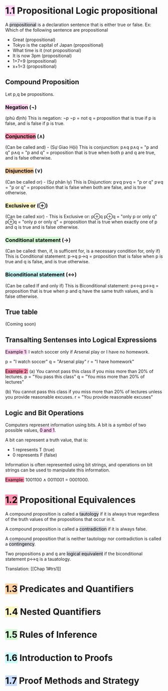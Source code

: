# <mark style="background: #FFB8EBA6;">1.1</mark> Propositional Logic propositional

A <mark style="background: #CACFD9A6;">propositional</mark> is a declaration sentence that is either true or false.
Ex: Which of the following sentence are propositional
+ Great (propositional)
+ Tokyo is the capital of Japan (propositional)
+ What time is it (not propositional)
+ It is now 3pm (propositional)
+ 1+7=9 (propositional)
+ x+1=3 (propositional)

## Compound Proposition

Let p,q be propositions.
### <mark style="background: #FFB8EBA6;">Negation</mark> ($\neg$)

(phủ định)
This is negation: $\neg$p
$\neg$p = not q = proposition that is true if p is false, and is false if p is true.

### <mark style="background: #FF5582A6;">Conjunction</mark> ($\land$)

(Can be called and) - (Sự Giao Hội)
This is conjunction: p$\land$q
p$\land$q = "p and q"
p$\land$q = "p and q" = proposition that is true when both p and q are true, and is false otherwise.

### <mark style="background: #FFB86CA6;">Disjunction</mark> ($\lor$)

(Can be called or) - (Sự phân ly)
This is Disjunction: p$\lor$q
p$\lor$q = "p or q"
p$\lor$q = "p or q" = proposition that is false when both are false, and is true otherwise.

### <mark style="background: #FFF3A3A6;">Exclusive or</mark> ($\oplus$)

(Can be called xor) - 
This is Exclusive or: p$\oplus$q
p$\oplus$q = "only p or only q"
p$\oplus$q = "only p or only q" = proposition that is true when exactly one of p and q is true and is false otherwise.

### <mark style="background: #BBFABBA6;">Conditional statement</mark> ($\rightarrow$)

(Can be called: then, if, is sufficent for, is a necessary condition for, only if)
This is Conditional statement: p$\rightarrow$q
p$\rightarrow$q = proposition that is false when p is true and q is false, and is true otherwise.

### <mark style="background: #ABF7F7A6;">Biconditional statement</mark> ($\leftrightarrow$)

(Can be called If and only if)
This is Biconditional statement: p$\leftrightarrow$q
p$\leftrightarrow$q = proposition that is true when p and q have the same truth values, and is false otherwise.

## True table

(Coming soon)

## Transalting Sentenses into Logical Expressions

<mark style="background: #FFB8EBA6;">Example 1:</mark> I watch soccer only if Arsenal play or I have no homework.

p = "I watch soccer"
q = "Arsenal play"
r = "I have homework"

<mark style="background: #FF5582A6;">Example 2:</mark>
(a) You cannot pass this class if you miss more than 20% of lectures.
p = "You pass this class"
q = "You miss more than 20% of lectures"

(b) You cannot pass this class if you miss more than 20% of lectures unless you provide reasonable excuses. 
r = "You provide reasonable excuses"

## Logic and Bit Operations

Computers represent information using bits. A bit is a symbol of two possible values, <mark style="background: #FFB8EBA6;">0 and 1</mark>.

A bit can represent a truth value, that is:
+ 1 represents T (true)
+ 0 represents F (false)

Information is often represented using bit strings, and operations on bit strings can be used to manipulate this information.

<mark style="background: #FF5582A6;">Example:</mark> 1001100 $\land$ 0011001 = 0001000.

# <mark style="background: #FF5582A6;">1.2</mark> Propositional Equivalences

A compound proposition is called a <mark style="background: #CACFD9A6;">tautology</mark> if it is always true regardless of the truth values of the propositions that occur in it. 

A compound proposition is called a <mark style="background: #CACFD9A6;">contradiction</mark> if it is always false. 

A compound proposition that is neither tautology nor contradiction is called a <mark style="background: #CACFD9A6;">contingency</mark>.

Two propositions p and q are <mark style="background: #CACFD9A6;">logical equivalent</mark> if the biconditional statement p$\leftrightarrow$q is a tauatology.

Translation: [[Chap 1#trs1]]

# <mark style="background: #FFB86CA6;">1.3</mark> Predicates and Quantifiers
# <mark style="background: #FFF3A3A6;">1.4</mark> Nested Quantifiers
# <mark style="background: #BBFABBA6;">1.5</mark> Rules of Inference
# <mark style="background: #ABF7F7A6;">1.6</mark> Introduction to Proofs
# <mark style="background: #ADCCFFA6;">1.7</mark> Proof Methods and Strategy
